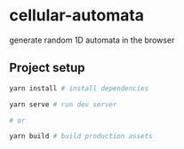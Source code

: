 # cellular-automata

generate random 1D automata in the browser

## Project setup
```bash
yarn install # install dependencies 

yarn serve # run dev server

# or

yarn build # build production assets

```

